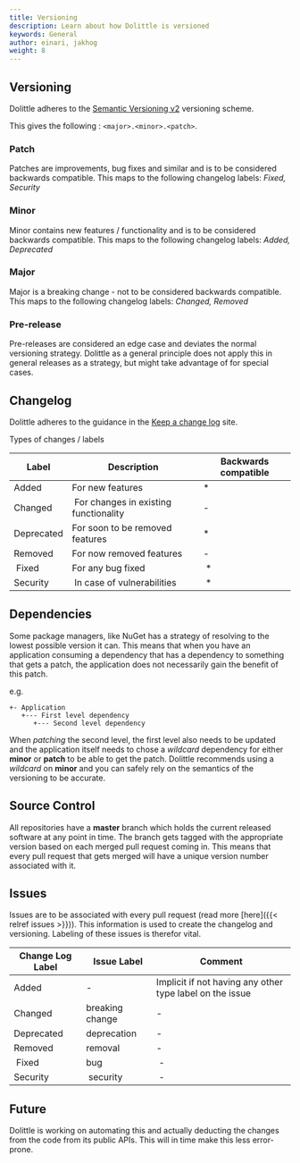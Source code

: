 ```yaml
---
title: Versioning
description: Learn about how Dolittle is versioned
keywords: General
author: einari, jakhog
weight: 8
---
```


## Versioning

Dolittle adheres to the [Semantic Versioning v2](https://semver.org) versioning scheme.

This gives the following : `<major>.<minor>.<patch>`.

### Patch

Patches are improvements, bug fixes and similar and is to be considered backwards compatible.
This maps to the following changelog labels: *Fixed, Security*

### Minor

Minor contains new features / functionality and is to be considered backwards compatible.
This maps to the following changelog labels: *Added, Deprecated*

### Major

Major is a breaking change - not to be considered backwards compatible.
This maps to the following changelog labels: *Changed, Removed*

### Pre-release

Pre-releases are considered an edge case and deviates the normal versioning strategy.
Dolittle as a general principle does not apply this in general releases as a strategy,
but might take advantage of for special cases.

## Changelog

Dolittle adheres to the guidance in the [Keep a change log](https://keepachangelog.com/en/1.0.0/) site.

Types of changes / labels

| Label | Description | Backwards compatible |
| ----- | ----------- | -------------------- |
| Added | For new features | * |
| Changed | For changes in existing functionality | - |
| Deprecated | For soon to be removed features | * |
| Removed | For now removed features | - |
| Fixed | For any bug fixed | * |
| Security | In case of vulnerabilities | * |

## Dependencies

Some package managers, like NuGet has a strategy of resolving to the lowest possible version it can.
This means that when you have an application consuming a dependency that has a dependency to something
that gets a patch, the application does not necessarily gain the benefit of this patch.

e.g.

```shell
+- Application
   +--- First level dependency
      +--- Second level dependency
```

When *patching* the second level, the first level also needs to be updated and the application itself
needs to chose a *wildcard* dependency for either **minor** or **patch** to be able to get the patch.
Dolittle recommends using a *wildcard* on **minor** and you can safely rely on the semantics of the versioning
to be accurate.

## Source Control

All repositories have a **master** branch which holds the current released software at any point in time.
The branch gets tagged with the appropriate version based on each merged pull request coming in.
This means that every pull request that gets merged will have a unique version number associated with it.

## Issues

Issues are to be associated with every pull request (read more [here]({{< relref issues >}})).
This information is used to create the changelog and versioning. Labeling of these issues is therefor
vital.

| Change Log Label | Issue Label | Comment |
| ----- | ----------- | -------------------- |
| Added | - | Implicit if not having any other type label on the issue |
| Changed | breaking change | - |
| Deprecated | deprecation | - |
| Removed | removal | - |
| Fixed | bug | - |
| Security | security | - |

## Future

Dolittle is working on automating this and actually deducting the changes from the code from its public APIs.
This will in time make this less error-prone.